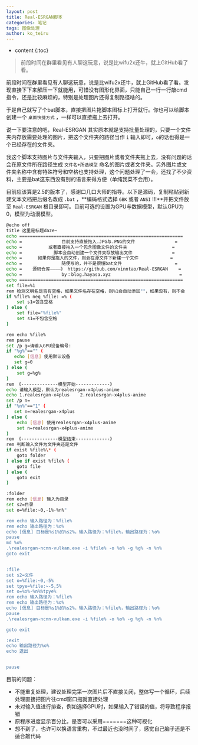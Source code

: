 ```yaml
---
layout: post  
title: Real-ESRGAN脚本
categories: 笔记
tags: 图像处理
author: ko_teiru
---
```



* content
{:toc}

> 前段时间在群里看见有人聊这玩意，说是比wifu2x还牛，就上GitHub看了看。






前段时间在群里看见有人聊这玩意，说是比wifu2x还牛，就上GitHub看了看。发现直接下下来解压一下就能用，可惜没有图形化界面，只能自己一行一行敲cmd指令，还是比较麻烦的，特别是处理图片还得复制路径啥的。  

于是自己就写了个bat脚本，直接把图片拖脚本图标上打开就行。你也可以给脚本创建一个 `桌面快捷方式` ，一样可以直接拖上去打开。  

说一下要注意的吧，Real-ESRGAN 其实原本就是支持批量处理的，只要一个文件夹内存放需要处理的图片，把这个文件夹的路径当作 `i` 输入即可，`o`的话也得是一个已经存在的文件夹。

我这个脚本支持图片与文件夹输入，只要把图片或者文件夹拖上去，没有问题的话会在原文件所在路径生成 `文件名+所选模型` 命名的图片或者文件夹。另外图片或文件夹名称中含有特殊符号和空格也支持处理，这个问题处理了一会，还找了不少资料，主要是bat这东西没有别的语言来得方便（单纯我菜不会用）。

目前应该算是2.5的版本了，感谢口几口大师的指导。以下是源码，复制粘贴到新建文本文档把后缀名改成 `.bat` ，**编码格式选择 `GBK` 或者 `ANSI` !!!**并把文件放至 `Real-ESRGAN` 根目录即可。目前可选的设置为GPU与数据模型，默认GPU为0，模型为动漫模型。 

```bash
@echo off
title 这里是标题daze~
echo ==============================================================
echo =               目前支持直接拖入.JPG与.PNG的文件               =
echo =          或者直接拖入一个包含图像文件的文件夹                 =
echo =            脚本会自动创建一个文件夹存放输出文件               =
echo =      如果你是拖入的文件，则会在源文件下新建一个文件            =
echo =               随便写的，并不是很懂bat文件                    =
echo =    源码仓库————》 https://github.com/xinntao/Real-ESRGAN    =
echo =               by：blog.hayasa.xyz                          =
echo ==============================================================
set file=%1
rem 检测文明名是否有空格，如果文件名存在空格，则%1会自动添加""，如果没有，则不会
if %file% neq %file: =% (
    set s1=包含空格
) else (
    set file="%file%"
    set s1=不包含空格
)

rem echo %file%
rem pause
set /p g=请输入GPU设备编号:
if "%g%"=="" (
   echo [信息] 使用默认设备
   set g=0
) else (
    set g=%g%
)
rem 《--------------模型开始-------------》
echo 请输入模型，默认为realesrgan-x4plus-anime
echo 1.realesrgan-x4plus	2.realesrgan-x4plus-anime
set /p n= 
if "%n%"=="1" (
   set n=realesrgan-x4plus
) else (
    echo [信息] 使用realesrgan-x4plus-anime
    set n=realesrgan-x4plus-anime
)
rem 《--------------模型结束-------------》
rem 判断输入文件为文件夹还是文件
if exist %file%\* (
	goto folder
) else if exist %file% (
	goto file
) else (
	goto exit
)

:folder
rem echo [信息] 输入为目录
set s2=目录
set o=%file:~0,-1%-%n%"

rem echo 输入路径为：%file%
rem echo 输出路径为：%o%
echo [信息] 目标是%s1%的%s2%，输入路径为：%file%，输出路径为：%o%
pause
md %o%
.\realesrgan-ncnn-vulkan.exe -i %file% -o %o% -g %g% -n %n%
goto exit


:file
set s2=文件
set o=%file:~0,-5%
set tpye=%file:~-5,5%
set o=%o%-%n%%tpye%
rem echo 输入路径为：%file%
rem echo 输出路径为：%o%
echo [信息] 目标是%s1%的%s2%，输入路径为：%file%，输出路径为：%o%
pause
.\realesrgan-ncnn-vulkan.exe -i %file% -o %o% -g %g% -n %n%

goto exit

:exit
echo 输出路径为%o%
echo 退出


pause

```



目前的问题：

- 不能重复处理，建议处理完第一次图片后不直接关闭，整体写一个循环，后续处理直接把图片往cmd窗口拖就直接处理
- 未对输入值进行排查，例如选择GPU时，如果输入了错误的值，将导致程序报错
- 原程序进度显示百分比，是否可以采用=======这种可视化
- 想不到了，也许可以换语言重构，不过最近也没时间了，感觉自己脑子还是不适合敲代码  
